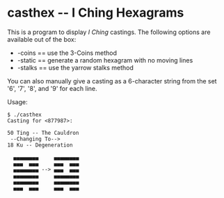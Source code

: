 ﻿# casthex  -- I Ching Hexagrams

This is a program to display *I Ching* castings.  The following options
are available out of the box:

  * -coins  == use the 3-Coins method
  * -static == generate a random hexagram with no moving lines 
  * -stalks == use the yarrow stalks method

You can also manually give a casting as a 6-character string from the 
set '6', '7', '8', and '9' for each line.   

Usage:

    $ ./casthex
    Casting for <877987>:
    
    50 Ting -- The Cauldron
     --Changing To-->
    18 Ku -- Degeneration
    
      ▄▄▄▄▄▄▄▄     ▄▄▄▄▄▄▄▄
      ▄▄▄  ▄▄▄     ▄▄▄  ▄▄▄
      ▄▄▄▄▄▄▄▄ --> ▄▄▄  ▄▄▄
      ▄▄▄▄▄▄▄▄     ▄▄▄▄▄▄▄▄
      ▄▄▄▄▄▄▄▄     ▄▄▄▄▄▄▄▄
      ▄▄▄  ▄▄▄     ▄▄▄  ▄▄▄

